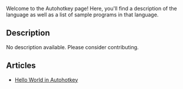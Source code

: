 Welcome to the Autohotkey page! Here, you'll find a description of the language as well as a list of sample programs in that language.

## Description

No description available. Please consider contributing.

## Articles

- [Hello World in Autohotkey](https://sampleprograms.io/projects/hello-world/autohotkey)